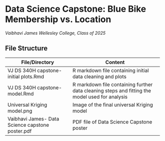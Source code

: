 # Data Science Capstone: Blue Bike Membership vs. Location 
*Vaibhavi James*
*Wellesley College, Class of 2025*

## File Structure

File/Directory | Content
------------- | -------------
VJ DS 340H capstone- initial plots.Rmd | R markdown file containing initial data cleaning and plots
VJ DS 340H capstone- model.Rmd | R markdown file containing further data cleaning steps and fitting the model used for analysis
Universal Kriging model.png | Image of the final universal Kriging model
Vaibhavi James- Data Science capstone poster.pdf | PDF file of Data Science Capstone poster 
